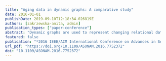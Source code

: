 ```yaml
---
title: "Aging data in dynamic graphs: A comparative study"
date: 2016-01-01
publishDate: 2019-09-10T12:18:34.026819Z
authors: [zakrzewska-anita, admin]
publication_types: ["paper-conference"]
abstract: "Dynamic graphs are used to represent changing relational data. In order to create a dynamic graph representing relationships or interactions over time, it is necessary to choose a method of adding new data and removing, or otherwise de-emphasizing, past data to decrease its influence. In particular, the question of aging edges is new to dynamic graphs and has not been thoroughly studied. In this work, we address the problem of aging vertices and edges to create a dynamic graph from a stream of temporal data. We provide two new methods, active vertex and active edge, and also evaluate two methods from the literature, sliding window and weight decay. By analyzing various properties of the dynamic graphs created by each aging method, we provide practitioners with quantitative comparisons. We find several interesting similarities and differences. The active vertex and weight decay methods reduce the variability over time of several vertex level measures compared to sliding window and active edge. This means that in practice, active vertex or weight decay may be more useful if graph stability is preferred, while sliding window or active edge may be preferred if the graph should be sensitive to changes in the underlying data stream. Each method also differently affects global measures. The most connected graph is produced by active vertex, while the most disconnected by weight decay. We observe that despite the differences, the graphs produced by each method experience similar types of changes at similar points in time."
featured: false
publication: "*2016 IEEE/ACM International Conference on Advances in Social Networks Analysis and Mining, ASONAM 2016, San Francisco, CA, USA, August 18-21, 2016*"
url_pdf: "https://doi.org/10.1109/ASONAM.2016.7752372"
doi: "10.1109/ASONAM.2016.7752372"
---
```


